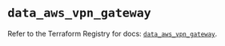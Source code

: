 # `data_aws_vpn_gateway`

Refer to the Terraform Registry for docs: [`data_aws_vpn_gateway`](https://registry.terraform.io/providers/hashicorp/aws/6.11.0/docs/data-sources/vpn_gateway).
